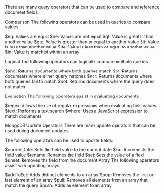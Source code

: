 There are many query operators that can be used to compare and reference document fields

Comparison
The following operators can be used in queries to compare values:

$eq: Values are equal
$ne: Values are not equal
$gt: Value is greater than another value
$gte: Value is greater than or equal to another value
$lt: Value is less than another value
$lte: Value is less than or equal to another value
$in: Value is matched within an array

Logical
The following operators can logically compare multiple queries

$and: Returns documents where both queries match
$or: Returns documents where either query matches
$nor: Returns documents where both queries fail to match
$not: Returns documents where the query does not match

Evaluation
The following operators assist in evaluating documents

$regex: Allows the use of regular expressions when evaluating field values
$text: Performs a text search
$where: Uses a JavaScript expression to match documents

MongoDB Update Operators
There are many update operators that can be used during document updates

The following operators can be used to update fields:

$currentDate: Sets the field value to the current date
$inc: Increments the field value
$rename: Renames the field
$set: Sets the value of a field
$unset: Removes the field from the document
Array
The following operators assist with updating arrays

$addToSet: Adds distinct elements to an array
$pop: Removes the first or last element of an array
$pull: Removes all elements from an array that match the query
$push: Adds an element to an array